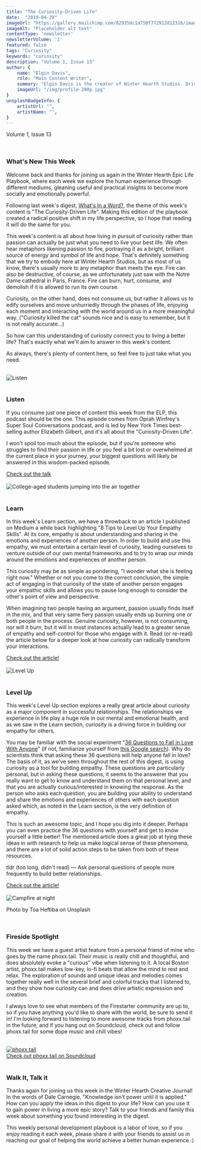 ```yaml
---
title: "The Curiosity-Driven Life"
date:  "2019-04-28"
imageUrl: "https://gallery.mailchimp.com/82935dc1a750f772912d12316/images/0164d703-676a-4bad-97d4-458942a01a35.jpeg"
imageAlt: "Placeholder alt text"
contentType: 'newsletter'
newsletterVolume: '1'
featured: false
tags: "Curiosity"
keywords: "curiosity"
description: "Volume 1, Issue 13"
author: {
    name: "Elgin Davis",
    role: "Main Content Writer",
    summary: "Elgin Davis is the creator of Winter Hearth Studios. Driven by a passionate spirit and boundless curiosity, Davis' work seeks to explore the depths of humanity and what it might look like to live a hyper-meaningful existence here on earth.",
    imageUrl: "/img/profile-200p.jpg" 
}
unsplashBadgeInfo: {
    artistUrl: "",
    artistName: "",
}
---
```


Volume 1, Issue 13

<br>

### What's New This Week
Welcome back and thanks for joining us again in the Winter Hearth Epic Life Playbook, where each week we explore the human experience through different mediums, gleaning useful and practical insights to become more socially and emotionally powerful. 

Following last week's digest, [What's In a Word?](/newsletters/volume-1/whats-in-a-word), the theme of this week's content is "The Curiosity-Driven Life".  Making this edition of the playbook created a radical positive shift in my life perspective, so I hope that reading it will do the same for you.

This week's content is all about how living in pursuit of curiosity rather than passion can actually be just what you need to live your best life. We often hear metaphors likening passion to fire, portraying it as a bright, brilliant source of energy and symbol of life and hope. That's definitely something that we try to embody here at Winter Hearth Studios, but as most of us know, there's usually more to any metaphor than meets the eye. Fire can also be destructive, of course, as we unfortunately just saw with the Notre Dame cathedral in Paris, France. Fire can burn, hurt, consume, and demolish if it is allowed to run its own course.

Curiosity, on the other hand, does not consume us, but rather it allows us to edify ourselves and move unhurriedly through the phases of life, enjoying each moment and interacting with the world around us in a more meaningful way. ("Curiosity killed the cat" sounds nice and is easy to remember, but it is not really accurate...)

So how can this understanding of curiosity connect you to living a better life? That's exactly what we'll aim to answer in this week's content.

As always, there's plenty of content here, so feel free to just take what you need.


<br>

<div class='text-center pt-20 pb-20'>
    <img src='https://gallery.mailchimp.com/82935dc1a750f772912d12316/images/5bf332dd-ba71-422b-b1fa-dd4d7631b6a9.jpg' alt='Listen'>
</div>

<br>

### Listen
 
If you consume just one piece of content this week from the ELP, this podcast should be the one. This episode comes from Oprah Winfrey's Super Soul Conversations podcast, and is led by New York Times best-selling author Elizabeth Gilbert, and it's all about the "Curiosity-Driven Life".

I won't spoil too much about the episode, but if you're someone who struggles to find their passion in life or you feel a bit lost or overwhelmed at the current place in your journey, your biggest questions will likely be answered in this wisdom-packed episode.

<div class='text-center pt-20 pb-20'>
    <a rel='noopener noreferrer' class='primary-btn' href='https://castbox.fm/episode/Elizabeth-Gilbert%3A-The-Curiosity-Driven-Life-id1347950-id147602962?country=us'> Check out the talk</a>
</div>


<br>
<div class='text-center pt-20 pb-20'>
    <img src='https://gallery.mailchimp.com/82935dc1a750f772912d12316/images/0164d703-676a-4bad-97d4-458942a01a35.jpeg' alt='College-aged students jumping into the air together'>
</div>

<br>

### Learn
 
In this week's Learn section, we have a throwback to an article I published on Medium a while back highlighting "8 Tips to Level Up Your Empathy Skills". At its core, empathy is about understanding and sharing in the emotions and experiences of another person. In order to build and use this empathy, we must entertain a certain level of curiosity, leading ourselves to venture outside of our own mental frameworks and to try to wrap our minds around the emotions and experiences of another person.

This curiosity may be as simple as pondering, "I wonder what she is feeling right now." Whether or not you come to the correct conclusion, the simple act of engaging in that curiosity of the state of another person engages your empathic skills and allows you to pause long enough to consider the other's point of view and perspective.

When imagining two people having an argument, passion usually finds itself in the mix, and that very same fiery passion usually ends up burning one or both people in the process. Genuine curiosity, however, is not consuming, nor will it burn, but it will in most instances actually lead to a greater sense of empathy and self-control for those who engage with it. Read (or re-read) the article below for a deeper look at how curiosity can radically transform your interactions.

<div class='text-center pt-20 pb-20'>
    <a rel='noopener noreferrer' class='primary-btn' href='https://medium.com/@elgindavis9/8-tips-to-level-upyour-empathy-skills-86ed0bc24790?source=friends_link&sk=e8d98c16041603986f55afdd99f542ee'> Check out the article!</a>
</div>

<br>
<div class='text-center pt-20 pb-20'>
    <img src='https://gallery.mailchimp.com/82935dc1a750f772912d12316/images/70851790-9a7c-4f5b-834d-7207335fe488.gif' alt='Level Up'>
</div>

<br>

### Level Up

This week's Level Up section explores a really great article about curiosity as a major component in successful relationships. The relationships we experience in life play a huge role in our mental and emotional health, and as we saw in the Learn section, curiosity is a driving force in building our empathy for others.

You may be familiar with the social experiment "[36 Questions to Fall in Love With Anyone](http://36questionsinlove.com/)" (if not, familiarize yourself from [this Google search](https://www.google.com/search?q=36+questions+to+fall+in+love&rlz=1C5AVSZ_enUS657US657&oq=36+q&aqs=chrome.2.69i57j0l5.2378j0j4&sourceid=chrome&ie=UTF-8)). Why do scientists think that asking these 36 questions will help anyone fall in love? The basis of it, as we've seen throughout the rest of this digest, is using curiosity as a tool for building empathy. These questions are particularly personal, but in asking these questions, it seems to the answerer that you really want to get to know and understand them on that personal level, and that you are actually curious/interested in knowing the response. As the person who asks each question, you are building your ability to understand and share the emotions and experiences of others with each question asked which, as noted in the Learn section, is the very definition of empathy.

This is such an awesome topic, and I hope you dig into it deeper. Perhaps you can even practice the 36 questions with yourself and get to know yourself a little better! The mentioned article does a great job at tying these ideas in with research to help us make logical sense of these phenomena, and there are a lot of solid action steps to be taken from both of these resources.

tldr (too long, didn't read) — Ask personal questions of people more frequently to build better relationships.

<div class='text-center pt-20 pb-20'>
    <a rel='noopener noreferrer' class='primary-btn' href='https://greatergood.berkeley.edu/article/item/why_curious_people_have_better_relationships'> Check out the article!</a>
</div>

<br>

<div class='text-center pt-20 pb-20'>
    <img src='https://gallery.mailchimp.com/82935dc1a750f772912d12316/images/44635994-05b0-4f93-9110-f4c83f8bf9d9.jpg' alt='Campfire at night'>
    <p class="photo-credit"> 
        Photo by Toa Heftiba on Unsplash
    </p>
</div>
<br>

### Fireside Spotlight

This week we have a guest artist feature from a personal friend of mine who goes by the name phoxx.tail. Their music is really chill and thoughtful, and does absolutely evoke a "curious" vibe when listening to it. A local Boston artist, phoxx.tail makes low-key, lo-fi beats that allow the mind to rest and relax. The exploration of sounds and unique ideas and melodies comes together really well in the several brief and colorful tracks that I listened to, and they show how curiosity can and does drive artistic expression and creation.

I always love to see what members of the Firestarter community are up to, so if you have anything you'd like to share with the world, be sure to send it in! I'm looking forward to listening to more awesome tracks from phoxx.tail in the future, and if you hang out on Soundcloud, check out and follow phoxx.tail for some dope music and chill vibes!
 
<br>
<div class='text-center pt-20 pb-20'>
    <a rel='noopener noreferrer' target='_blank' href='https://soundcloud.com/phoxxtail'>
        <img src='https://gallery.mailchimp.com/82935dc1a750f772912d12316/images/0170a64f-eedf-41b9-8a39-a3f7a9243640.jpg' alt='phoxx.tail'>
    </a>
    <br>
    <a class='primary-btn' rel='noopener noreferrer' href='https://soundcloud.com/phoxxtail'>
        Check out phoxx.tail on Soundcloud
    </a>
</div>
<br>

### Walk It, Talk it

Thanks again for joining us this week in the Winter Hearth Creative Journal! In the words of Dale Carnegie, "Knowledge isn't power until it is applied." How can you apply the ideas in this digest to your life? How can you use it to gain power in living a more epic story? Talk to your friends and family this week about something you found interesting in the digest.


This weekly personal development playbook is a labor of love, so if you enjoy reading it each week, please share it with your friends to assist us in reaching our goal of helping the world achieve a better human experience :)

